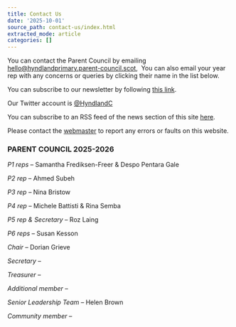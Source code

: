 ```yaml
---
title: Contact Us
date: '2025-10-01'
source_path: contact-us/index.html
extracted_mode: article
categories: []
---
```

You can contact the Parent Council by emailing&nbsp; [hello@hyndlandprimary.parent-council.scot](hello@hyndlandprimary.parent-council.scot),&nbsp; You can also email your year&nbsp; rep with any concerns or queries by clicking their name in the list below.

You can subscribe to our newsletter by following [this link](newsletter-subscription/).

Our Twitter account is [@HyndlandC](https://twitter.com/HyndlandC/)

You can subscribe to an RSS feed of the news section of this site [here](feed/).

Please contact the&nbsp;[webmaster](mailto:hspcwebmaster@gmail.com) to report any errors or faults on this website.

### PARENT COUNCIL 2025-2026

_P1 reps&nbsp;_– Samantha Frediksen-Freer & Despo Pentara Gale

_P2 rep_&nbsp;– Ahmed Subeh

_P3 rep –_ Nina Bristow

_P4 rep –_ Michele Battisti & Rina Semba

_P5 rep & Secretary –_ Roz Laing

_P6 reps –_ Susan Kesson

_Chair –_ Dorian Grieve

_Secretary –_

_Treasurer –_

_Additional member –_

_Senior Leadership Team –_ Helen Brown

_Community member –_

